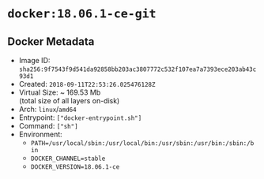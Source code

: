 # `docker:18.06.1-ce-git`

## Docker Metadata

- Image ID: `sha256:9f7543f9d541da92858bb203ac3807772c532f107ea7a7393ece203ab43c93d1`
- Created: `2018-09-11T22:53:26.025476128Z`
- Virtual Size: ~ 169.53 Mb  
  (total size of all layers on-disk)
- Arch: `linux`/`amd64`
- Entrypoint: `["docker-entrypoint.sh"]`
- Command: `["sh"]`
- Environment:
  - `PATH=/usr/local/sbin:/usr/local/bin:/usr/sbin:/usr/bin:/sbin:/bin`
  - `DOCKER_CHANNEL=stable`
  - `DOCKER_VERSION=18.06.1-ce`
